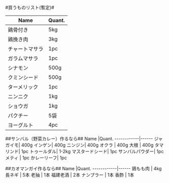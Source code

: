 #買うものリスト(暫定)#

Name		|Quant.
------------|------
鶏骨付き   | 5kg
鶏挽き肉   | 3kg
チャートマサラ|1pc
ガラムマサラ| 1pc
シナモン | 500g
クミンシード| 500g
ターメリック| 1pc
ニンニク| 1kg 
ショウガ| 1kg
パクチー| 5袋
ヨーグルト| 4pc

##サンバル（野菜カレー）作るなら##
Name		|Quant.
------------|------
ジャガイモ| 400g
インゲン|   400g
ニンジン|   400g
オクラ  |   400g
大根    |   400g
タマリンド| 1pc
トゥールダル| 1-2kg
マスタードシード| 1pc
サンバルパウダー| 1pc
メティ    | 1pc
かレーリーフ| 1pc

##カオマンガイ作るなら##
Name		|Quant.
------------|------
鶏もも肉   | 4kg
長ネギ     | 5本
老抽       | 1本
福建老酒   | 2本
ナンプラー | 1本
香酢       | 1本
